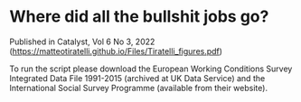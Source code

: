 # Where did all the bullshit jobs go?
Published in Catalyst, Vol 6 No 3, 2022 (https://matteotiratelli.github.io/Files/Tiratelli_figures.pdf)

To run the script please download the European Working Conditions Survey Integrated Data File 1991-2015 (archived at UK Data Service) and the International Social Survey Programme (available from their website).
